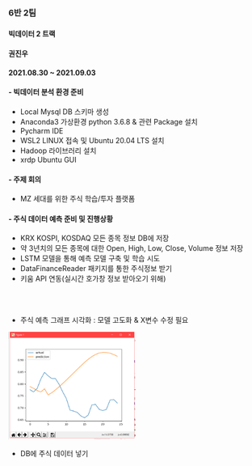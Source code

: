 ### 6반 2팀

#### 빅데이터 2 트랙

#### 권진우 
#### 2021.08.30 ~ 2021.09.03

#### - 빅데이터 분석 환경 준비  
  - Local Mysql DB 스키마 생성
  - Anaconda3 가상환경 python 3.6.8 & 관련 Package 설치  
  - Pycharm IDE 
 - WSL2 LINUX 접속 및 Ubuntu 20.04 LTS 설치
  - Hadoop 라이브러리 설치
  - xrdp Ubuntu GUI

#### - 주제 회의
 - MZ 세대를 위한 주식 학습/투자 플랫폼 

#### - 주식 데이터 예측 준비 및 진행상황 
 - KRX KOSPI, KOSDAQ 모든 종목 정보 DB에 저장
 - 약 3년치의 모든 종목에 대한 Open, High, Low, Close, Volume 정보 저장
 - LSTM 모델을 통해 예측 모델 구축 및 학습 시도
 - DataFinanceReader 패키지를 통한 주식정보 받기
 - 키움 API 연동(실시간 호가창 정보 받아오기 위해)

<br> <br>

- 주식 예측 그래프 시각화 : 모델 고도화 & X변수 수정 필요 
<img src="./images/data_predict1.png" width="50%">

<br>

- DB에 주식 데이터 넣기
